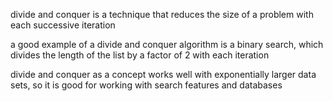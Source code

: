 divide and conquer is a technique that reduces the size of a problem with each successive iteration

a good example of a divide and conquer algorithm is a binary search, which divides the length of the list by a factor of 2 with each iteration

divide and conquer as a concept works well with exponentially larger data sets, so it is good for working with search features and databases
